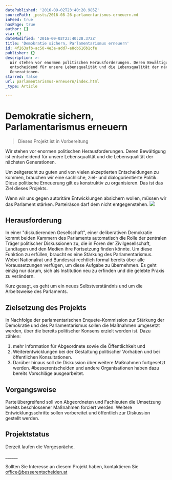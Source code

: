 ```yaml
---
datePublished: '2016-09-02T23:40:28.985Z'
sourcePath: _posts/2016-08-26-parlamentarismus-erneuern.md
inFeed: true
hasPage: true
author: []
via: {}
dateModified: '2016-09-02T23:40:28.372Z'
title: 'Demokratie sichern, Parlamentarismus erneuern'
id: 4f263afb-ac50-4e3a-add7-e8cb616b1cfe
publisher: {}
description: >-
  Wir stehen vor enormen politischen Herausforderungen. Deren Bewältigung ist
  entscheidend für unsere Lebensqualität und die Lebensqualität der nächsten
  Generationen.
starred: false
url: parlamentarismus-erneuern/index.html
_type: Article

---
```

# Demokratie sichern, Parlamentarismus erneuern

> Dieses Projekt ist in Vorbereitung

Wir stehen vor enormen politischen Herausforderungen. Deren Bewältigung ist entscheidend für unsere Lebensqualität und die Lebensqualität der nächsten Generationen.

Um zeitgerecht zu guten und von vielen akzeptierten Entscheidungen zu kommen, brauchen wir eine sachliche, ziel- und dialogorientierte Politik. Diese politische Erneuerung gilt es konstruktiv zu organisieren. Das ist das Ziel dieses Projekts.

Wenn wir uns gegen autoritäre Entwicklungen absichern wollen, müssen wir das Parlament stärken. Parteiräson darf dem nicht entgegenstehen.
![](https://the-grid-user-content.s3-us-west-2.amazonaws.com/73616b3c-b567-4888-b211-fe66eacfb96c.gif)

## Herausforderung

In einer "diskutierenden Gesellschaft", einer deliberativen Demokratie kommt beiden Kammern des Parlaments automatisch die Rolle der zentralen Träger politischer Diskussionen zu, die in Foren der Zivilgesellschaft, Landtagen und den Medien ihre Fortsetzung finden könnte. Um diese Funktion zu erfüllen, braucht es eine Stärkung des Parlamentarismus. Wobei Nationalrat und Bundesrat rechtlich formal bereits über alle Voraussetzungen verfügen, um diese Aufgabe zu übernehmen. Es geht einzig nur darum, sich als Institution neu zu erfinden und die gelebte Praxis zu verändern.

Kurz gesagt, es geht um ein neues Selbstverständnis und um die Arbeitsweise des Parlaments.

## Zielsetzung des Projekts

In Nachfolge der parlamentarischen Enquete-Kommission zur Stärkung der Demokratie und des Parlamentarismus sollen die Maßnahmen umgesetzt werden, über die bereits politischer Konsens erzielt worden ist. Dazu zählen:

1. mehr Information für Abgeordnete sowie die Öffentlichkeit und
2. Weiterentwicklungen bei der Gestaltung politischer Vorhaben und bei öffentlichen Konsultationen.
3. Darüber hinaus soll die Diskussion über weitere Maßnahmen fortgesetzt werden. \#besserentscheiden und andere Organisationen haben dazu bereits Vorschläge ausgearbeitet.

## Vorgangsweise

Parteiübergreifend soll von Abgeordneten und Fachleuten die Umsetzung bereits beschlossener Maßnahmen forciert werden. Weitere Entwicklungsschritte sollen vorbereitet und öffentlich zur Diskussion gestellt werden.

## Projektstatus

Derzeit laufen die Vorgespräche.

\_\_\_\_\_\_

Sollten Sie Interesse an diesem Projekt haben, kontaktieren Sie [office@besserentscheiden.at][0]

[0]: mailto:office@besserentscheiden.at